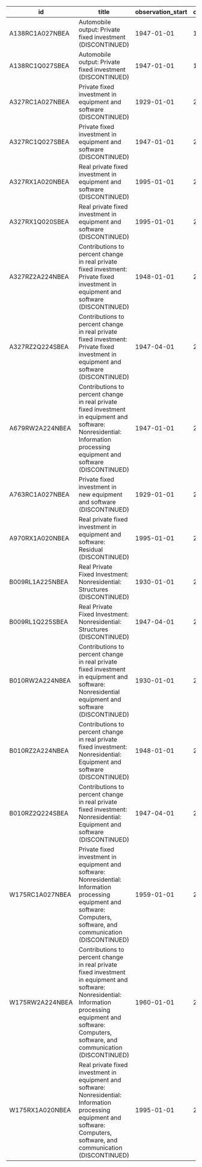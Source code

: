 | id              | title                                                                                                                                                                                                            | observation_start   | observation_end   |
|-----------------|------------------------------------------------------------------------------------------------------------------------------------------------------------------------------------------------------------------|---------------------|-------------------|
| A138RC1A027NBEA | Automobile output: Private fixed investment (DISCONTINUED)                                                                                                                                                       | 1947-01-01          | 1966-01-01        |
| A138RC1Q027SBEA | Automobile output: Private fixed investment (DISCONTINUED)                                                                                                                                                       | 1947-01-01          | 1966-10-01        |
| A327RC1A027NBEA | Private fixed investment in equipment and software (DISCONTINUED)                                                                                                                                                | 1929-01-01          | 2012-01-01        |
| A327RC1Q027SBEA | Private fixed investment in equipment and software (DISCONTINUED)                                                                                                                                                | 1947-01-01          | 2013-01-01        |
| A327RX1A020NBEA | Real private fixed investment in equipment and software (DISCONTINUED)                                                                                                                                           | 1995-01-01          | 2012-01-01        |
| A327RX1Q020SBEA | Real private fixed investment in equipment and software (DISCONTINUED)                                                                                                                                           | 1995-01-01          | 2013-01-01        |
| A327RZ2A224NBEA | Contributions to percent change in real private fixed investment: Private fixed investment in equipment and software (DISCONTINUED)                                                                              | 1948-01-01          | 2012-01-01        |
| A327RZ2Q224SBEA | Contributions to percent change in real private fixed investment: Private fixed investment in equipment and software (DISCONTINUED)                                                                              | 1947-04-01          | 2013-01-01        |
| A679RW2A224NBEA | Contributions to percent change in real private fixed investment in equipment and software: Nonresidential: Information processing equipment and software (DISCONTINUED)                                         | 1947-01-01          | 2011-01-01        |
| A763RC1A027NBEA | Private fixed investment in new equipment and software (DISCONTINUED)                                                                                                                                            | 1929-01-01          | 2011-01-01        |
| A970RX1A020NBEA | Real private fixed investment in equipment and software: Residual (DISCONTINUED)                                                                                                                                 | 1995-01-01          | 2011-01-01        |
| B009RL1A225NBEA | Real Private Fixed Investment: Nonresidential: Structures (DISCONTINUED)                                                                                                                                         | 1930-01-01          | 2014-01-01        |
| B009RL1Q225SBEA | Real Private Fixed Investment: Nonresidential: Structures (DISCONTINUED)                                                                                                                                         | 1947-04-01          | 2015-04-01        |
| B010RW2A224NBEA | Contributions to percent change in real private fixed investment in equipment and software: Nonresidential equipment and software (DISCONTINUED)                                                                 | 1930-01-01          | 2011-01-01        |
| B010RZ2A224NBEA | Contributions to percent change in real private fixed investment: Nonresidential: Equipment and software (DISCONTINUED)                                                                                          | 1948-01-01          | 2012-01-01        |
| B010RZ2Q224SBEA | Contributions to percent change in real private fixed investment: Nonresidential: Equipment and software (DISCONTINUED)                                                                                          | 1947-04-01          | 2013-01-01        |
| W175RC1A027NBEA | Private fixed investment in equipment and software: Nonresidential: Information processing equipment and software: Computers, software, and communication (DISCONTINUED)                                         | 1959-01-01          | 2011-01-01        |
| W175RW2A224NBEA | Contributions to percent change in real private fixed investment in equipment and software: Nonresidential: Information processing equipment and software: Computers, software, and communication (DISCONTINUED) | 1960-01-01          | 2011-01-01        |
| W175RX1A020NBEA | Real private fixed investment in equipment and software: Nonresidential: Information processing equipment and software: Computers, software, and communication (DISCONTINUED)                                    | 1995-01-01          | 2011-01-01        |
